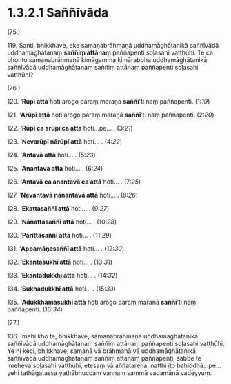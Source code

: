 

# 1.3.2.1 Saññīvāda





(75.)

119\. Santi, bhikkhave, eke samaṇabrāhmaṇā uddhamāghātanikā saññīvādā uddhamāghātanaṃ **saññiṃ attānaṃ** paññapenti soḷasahi vatthūhi. Te ca bhonto samaṇabrāhmaṇā kimāgamma kimārabbha uddhamāghātanikā saññīvādā uddhamāghātanaṃ saññiṃ attānaṃ paññapenti soḷasahi vatthūhi?

(76.)

120\. ‘**Rūpī attā** hoti arogo paraṃ maraṇā **saññī**’ti naṃ paññapenti. (1:*19*)

121\. ‘**Arūpī attā** hoti arogo paraṃ maraṇā **saññī**’ti naṃ paññapenti. (2:*20*)

122\. ‘**Rūpī ca arūpī ca attā** hoti…pe… . (3:*21*)

123\. ‘**Nevarūpī nārūpī attā** hoti… . (4:*22*)

124\. ‘**Antavā attā** hoti… . (5:*23*)

125\. ‘**Anantavā attā** hoti… . (6:*24*)

126\. ‘**Antavā ca anantavā ca attā** hoti… . (7:*25*)

127\. ‘**Nevantavā nānantavā attā** hoti… . (8:*26*)

128\. ‘**Ekattasaññī attā** hoti… . (9:*27*)

129\. ‘**Nānattasaññī attā** hoti… . (10:*28*)

130\. ‘**Parittasaññī attā** hoti… . (11:*29*)

131\. ‘**Appamāṇasaññī attā** hoti… . (12:*30*)

132\. ‘**Ekantasukhī attā** hoti… . (13:*31*)

133\. ‘**Ekantadukkhī attā** hoti… . (14:*32*)

134\. ‘**Sukhadukkhī attā** hoti… . (15:*33*)

135\. ‘**Adukkhamasukhī attā** hoti arogo paraṃ maraṇā **saññī**’ti naṃ paññapenti. (16:*34*)

(77.)

136\. Imehi kho te, bhikkhave, samaṇabrāhmaṇā uddhamāghātanikā saññīvādā uddhamāghātanaṃ saññiṃ attānaṃ paññapenti soḷasahi vatthūhi. Ye hi keci, bhikkhave, samaṇā vā brāhmaṇā vā uddhamāghātanikā saññīvādā uddhamāghātanaṃ saññiṃ attānaṃ paññapenti, sabbe te imeheva soḷasahi vatthūhi, etesaṃ vā aññatarena, natthi ito bahiddhā…pe…  yehi tathāgatassa yathābhuccaṃ vaṇṇaṃ sammā vadamānā vadeyyuṃ.



